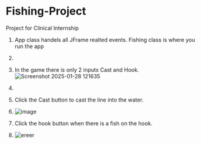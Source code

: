 # Fishing-Project
Project for Clinical Internship

1. App class handels all JFrame realted events. Fishing class is where you run the app
2. 
3. In the game there is only 2 inputs Cast and Hook. ![Screenshot 2025-01-28 121635](https://github.com/user-attachments/assets/c40908b0-7105-408f-9522-69c104f31362)
4. 
5. Click the Cast button to cast the line into the water.
6. ![image](https://github.com/user-attachments/assets/926cc40d-7b6a-473a-8e9a-8621f5822f5e)

7. Click the hook button when there is a fish on the hook.
8. ![ereer](https://github.com/user-attachments/assets/43973d17-93fa-4af9-bee3-c8a1d10f6c08)
